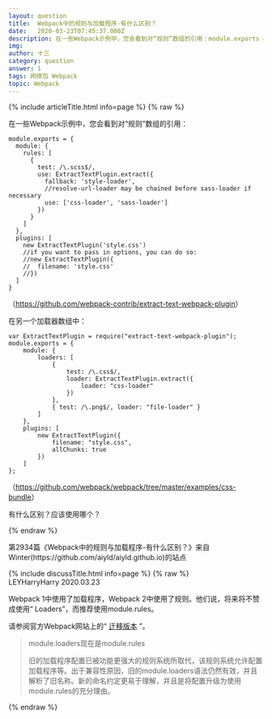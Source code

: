 ```yaml
---
layout: question
title:  Webpack中的规则与加载程序-有什么区别？
date:   2020-03-23T07:45:37.000Z
description: 在一些Webpack示例中，您会看到对“规则”数组的引用：module.exports = {  module  {    rules  \[  ...
img: 
author: 十三
category: question
answer: 1
tags: 网络包 Webpack
topic: Webpack
---
```

<div class="article-root">
  <div class="article">
    {% include articleTitle.html info=page %}
    {% raw %}
    <div class="article-content"><p><font style="vertical-align: inherit;"><font style="vertical-align: inherit;">在一些Webpack示例中，您会看到对“规则”数组的引用：</font></font></p>

<pre><code>module.exports = {<font></font>
  module: {<font></font>
    rules: [<font></font>
      {<font></font>
        test: /\.scss$/,<font></font>
        use: ExtractTextPlugin.extract({<font></font>
          fallback: 'style-loader',<font></font>
          //resolve-url-loader may be chained before sass-loader if necessary<font></font>
          use: ['css-loader', 'sass-loader']<font></font>
        })<font></font>
      }<font></font>
    ]<font></font>
  },<font></font>
  plugins: [<font></font>
    new ExtractTextPlugin('style.css')<font></font>
    //if you want to pass in options, you can do so:<font></font>
    //new ExtractTextPlugin({<font></font>
    //  filename: 'style.css'<font></font>
    //})<font></font>
  ]<font></font>
}<font></font>
</code></pre>

<p><font style="vertical-align: inherit;"><font style="vertical-align: inherit;">（</font></font><a href="https://github.com/webpack-contrib/extract-text-webpack-plugin" rel="noreferrer"><font style="vertical-align: inherit;"><font style="vertical-align: inherit;">https://github.com/webpack-contrib/extract-text-webpack-plugin</font></font></a><font style="vertical-align: inherit;"><font style="vertical-align: inherit;">）</font></font></p>

<p><font style="vertical-align: inherit;"><font style="vertical-align: inherit;">在另一个加载器数组中：</font></font></p>

<pre><code>var ExtractTextPlugin = require("extract-text-webpack-plugin");<font></font>
module.exports = {<font></font>
    module: {<font></font>
        loaders: [<font></font>
            {<font></font>
                test: /\.css$/,<font></font>
                loader: ExtractTextPlugin.extract({<font></font>
                    loader: "css-loader"<font></font>
                })<font></font>
            },<font></font>
            { test: /\.png$/, loader: "file-loader" }<font></font>
        ]<font></font>
    },<font></font>
    plugins: [<font></font>
        new ExtractTextPlugin({<font></font>
            filename: "style.css",<font></font>
            allChunks: true<font></font>
        })<font></font>
    ]<font></font>
};<font></font>
</code></pre>

<p><font style="vertical-align: inherit;"><font style="vertical-align: inherit;">（</font></font><a href="https://github.com/webpack/webpack/tree/master/examples/css-bundle" rel="noreferrer"><font style="vertical-align: inherit;"><font style="vertical-align: inherit;">https://github.com/webpack/webpack/tree/master/examples/css-bundle</font></font></a><font style="vertical-align: inherit;"><font style="vertical-align: inherit;">）</font></font></p>

<p><font style="vertical-align: inherit;"><font style="vertical-align: inherit;">有什么区别？</font><font style="vertical-align: inherit;">应该使用哪个？</font></font></p></div>
    {% endraw %}
  </div>
  <p class="winter_mark">第2934篇《Webpack中的规则与加载程序-有什么区别？》来自Winter(https://github.com/aiyld/aiyld.github.io)的站点</p>
  <div class="discuss-wrapper">
    {% include discussTitle.html info=page %}
    {% raw %}
    <div class="discuss-list">
    <div class="discuss-item">
        <div class="discuss-parent">
          <div class="discuss-meta">
            <span class="discuss-user">LEYHarryHarry</span>
            <span class="discuss-time">2020.03.23</span>
          </div>
          <div class="discuss-comment"><p><font style="vertical-align: inherit;"><font style="vertical-align: inherit;">Webpack 1中使用了加载程序，Webpack 2中使用了规则。他们说，将来将不赞成使用“ Loaders”，而推荐使用module.rules。</font></font></p>

<p><font style="vertical-align: inherit;"><font style="vertical-align: inherit;">请参阅</font><font style="vertical-align: inherit;">官方Webpack网站上的“ </font></font><a href="https://webpack.js.org/migrate/3/#module-loaders-is-now-module-rules" rel="noreferrer"><font style="vertical-align: inherit;"><font style="vertical-align: inherit;">迁移版本</font></font></a><font style="vertical-align: inherit;"><font style="vertical-align: inherit;"> ”。</font></font></p>

<blockquote>
  <p><font style="vertical-align: inherit;"><font style="vertical-align: inherit;">module.loaders现在是module.rules</font></font></p>
  
  <p><font style="vertical-align: inherit;"><font style="vertical-align: inherit;">旧的加载程序配置已被功能更强大的规则系统所取代，该规则系统允许配置加载程序等。</font><font style="vertical-align: inherit;">出于兼容性原因，旧的module.loaders语法仍然有效，并且解析了旧名称。</font><font style="vertical-align: inherit;">新的命名约定更易于理解，并且是将配置升级为使用module.rules的充分理由。</font></font></p>
</blockquote></div>
        </div></div>
    </div>
    {% endraw %}
  </div>
<div>
